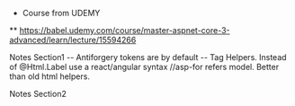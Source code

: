 * Course from UDEMY

** https://babel.udemy.com/course/master-aspnet-core-3-advanced/learn/lecture/15594266

Notes Section1
-- Antiforgery tokens are by default
-- Tag Helpers. Instead of @Html.Label use a react/angular syntax <label class="form-control" asp-for="FirstName"></label> //asp-for refers model. Better than old html helpers.

Notes Section2


